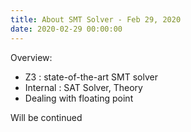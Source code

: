 ```yaml
---
title: About SMT Solver - Feb 29, 2020
date: 2020-02-29 00:00:00
---
```



Overview:
  * Z3 : state-of-the-art SMT solver
  * Internal : SAT Solver, Theory 
  * Dealing with floating point 

Will be continued



<!--
2nd paragraph. *Italic*, **bold**, and `monospace`. Itemized lists
look like:

  * this one
  * that one
  * the other one

Note that --- not considering the asterisk --- the actual text
content starts at 4-columns in.

> Block quotes are
> written like so.
>
> They can span multiple paragraphs,
> if you like.

Use 3 dashes for an em-dash. Use 2 dashes for ranges (ex., "it's all
in chapters 12--14"). Three dots ... will be converted to an ellipsis.
Unicode is supported.

-->
